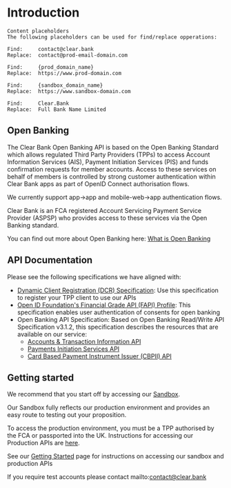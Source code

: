 # Introduction

```
Content placeholders
The following placeholders can be used for find/replace opperations:

Find:     contact@clear.bank
Replace:  contact@prod-email-domain.com

Find:     {prod_domain_name}
Replace:  https://www.prod-domain.com

Find:     {sandbox_domain_name}
Replace:  https://www.sandbox-domain.com

Find:     Clear.Bank
Replace:  Full Bank Name Limited

```

## Open Banking

The Clear Bank  Open Banking API is based on the Open Banking Standard which allows regulated Third Party Providers (TPPs) to access Account Information Services (AIS), Payment Initiation Services (PIS) and funds confirmation requests for member accounts. Access to these services on behalf of members is controlled by strong customer authentication within Clear Bank  apps as part of OpenID Connect authorisation flows.

We currently support app->app and mobile-web->app authentication flows.

Clear Bank  is an FCA registered Account Servicing Payment Service Provider (ASPSP) who provides access to these services via the Open Banking standard.

You can find out more about Open Banking here: [What is Open Banking](https://www.openbanking.org.uk/customers/what-is-open-banking/)

## API Documentation

Please see the following specifications we have aligned with:

- [Dynamic Client Registration (DCR) Specification](https://openbankinguk.github.io/dcr-docs-pub/v3.2/dynamic-client-registration.html): Use this specification to register your TPP client to use our APIs
- [Open ID Foundation's Financial Grade API (FAPI) Profile](https://bitbucket.org/openid/fapi/src/master/Financial_API_WD_001.md): This specification enables user authentication of consents for open banking
- Open Banking API Specification: Based on Open Banking Read/Write API Specification v3.1.2, this specification describes the resources that are available on our service:
  - [Accounts & Transaction Information API](../swagger/account-info-openapi.yaml)
  - [Payments Initiation Services API](../swagger/payment-initiation-openapi.yaml)
  - [Card Based Payment Instrument Issuer (CBPII) API](../swagger/confirmation-funds-openapi.yaml)

## Getting started

We recommend that you start off by accessing our [Sandbox](./docs/40-sandbox.md).

Our Sandbox fully reflects our production environment and provides an easy route to testing out your proposition.

To access the production environment, you must be a TPP authorised by the FCA or passported into the UK. Instructions for accessing our Production APIs are [here](./docs/30-production.md).

See our [Getting Started](./docs/20-getting-started.md) page for instructions on accessing our sandbox and production APIs

If you require test accounts please contact mailto:contact@clear.bank
